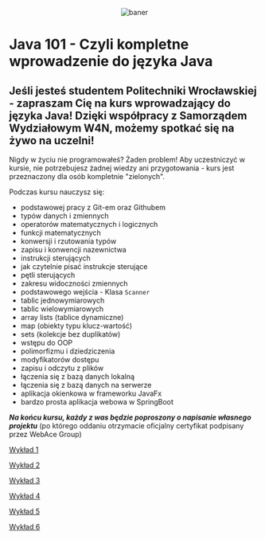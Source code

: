 <p align="center"><img src="https://user-images.githubusercontent.com/50357817/211667240-a5cc7635-b8ff-4d15-b849-33b43add557c.svg" alt="baner"></p>

# Java 101 - Czyli kompletne wprowadzenie do języka Java

## Jeśli jesteś studentem Politechniki Wrocławskiej - zapraszam Cię na kurs wprowadzający do języka Java! Dzięki współpracy z Samorządem Wydziałowym W4N, możemy spotkać się na żywo na uczelni!

Nigdy w życiu nie programowałeś? Żaden problem!
Aby uczestniczyć w kursie, nie potrzebujesz żadnej wiedzy ani przygotowania - kurs jest przeznaczony dla osób kompletnie "zielonych".

Podczas kursu nauczysz się:
- podstawowej pracy z Git-em oraz Githubem
- typów danych i zmiennych
- operatorów matematycznych i logicznych
- funkcji matematycznych
- konwersji i rzutowania typów
- zapisu i konwencji nazewnictwa
- instrukcji sterujących
- jak czytelnie pisać instrukcje sterujące
- pętli sterujących
- zakresu widoczności zmiennych
- podstawowego wejścia - Klasa ```Scanner```
- tablic jednowymiarowych
- tablic wielowymiarowych
- array lists (tablice dynamiczne)
- map (obiekty typu klucz-wartość)
- sets (kolekcje bez duplikatów)
- wstępu do OOP
- polimorfizmu i dziedziczenia
- modyfikatorów dostępu
- zapisu i odczytu z plików
- łączenia się z bazą danych lokalną
- łączenia się z bazą danych na serwerze
- aplikacja okienkowa w frameworku JavaFx
- bardzo prosta aplikacja webowa w SpringBoot 

***Na końcu kursu, każdy z was będzie poproszony o napisanie własnego projektu***
(po którego oddaniu otrzymacie oficjalny certyfikat podpisany przez WebAce Group)

[Wykład 1](https://github.com/WebAce-Group/java101/tree/main/w1)

[Wykład 2](https://github.com/WebAce-Group/java101/tree/main/w2)

[Wykład 3](https://github.com/WebAce-Group/java101/tree/main/w3)

[Wykład 4](https://github.com/WebAce-Group/java101/tree/main/w4)

[Wykład 5](https://github.com/WebAce-Group/java101/tree/main/w5)

[Wykład 6](https://github.com/WebAce-Group/java101/tree/main/w6)
